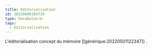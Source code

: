 ```yaml
---
title: Editorialisation
id: 20220606103739
type: Vocabulaire
tags:
  - Editorialisation
---
```

L'éditorialisation concept du mémoire [[générique:20220501122347]] .
